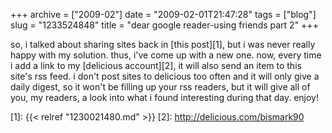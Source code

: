 +++
archive = ["2009-02"]
date = "2009-02-01T21:47:28"
tags = ["blog"]
slug = "1233524848"
title = "dear google reader-using friends part 2"
+++

so, i talked about sharing sites back in [this post][1], but i was never
really happy with my solution. thus, i've come up with a new one. now,
every time i add a link to my [delicious account][2], it will also send an
item to this site's rss feed. i don't post sites to delicious too often
and it will only give a daily digest, so it won't be filling up your rss
readers, but it will give all of you, my readers, a look into what i found
interesting during that day. enjoy!

[1]: {{< relref "1230021480.md" >}}
[2]: http://delicious.com/bismark90

